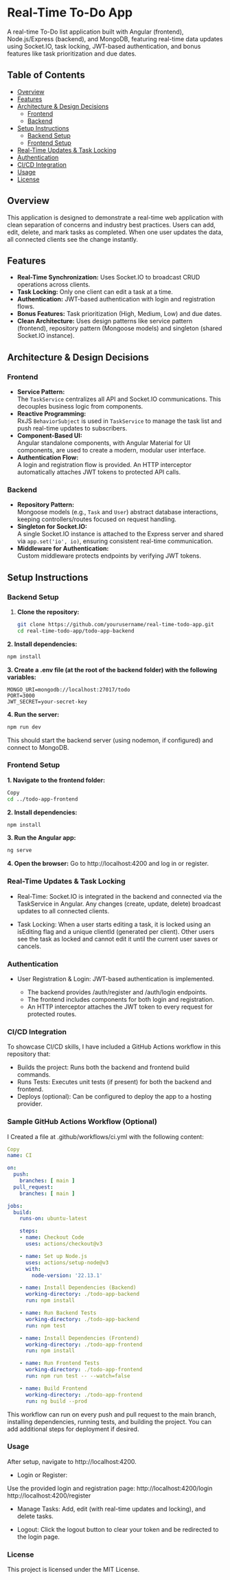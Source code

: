 # Real-Time To-Do App

A real-time To-Do list application built with Angular (frontend), Node.js/Express (backend), and MongoDB, featuring real-time data updates using Socket.IO, task locking, JWT-based authentication, and bonus features like task prioritization and due dates.

## Table of Contents

- [Overview](#overview)
- [Features](#features)
- [Architecture & Design Decisions](#architecture--design-decisions)
  - [Frontend](#frontend)
  - [Backend](#backend)
- [Setup Instructions](#setup-instructions)
  - [Backend Setup](#backend-setup)
  - [Frontend Setup](#frontend-setup)
- [Real-Time Updates & Task Locking](#real-time-updates--task-locking)
- [Authentication](#authentication)
- [CI/CD Integration](#cicd-integration)
- [Usage](#usage)
- [License](#license)

## Overview

This application is designed to demonstrate a real-time web application with clean separation of concerns and industry best practices. Users can add, edit, delete, and mark tasks as completed. When one user updates the data, all connected clients see the change instantly.

## Features

- **Real-Time Synchronization:** Uses Socket.IO to broadcast CRUD operations across clients.
- **Task Locking:** Only one client can edit a task at a time.
- **Authentication:** JWT-based authentication with login and registration flows.
- **Bonus Features:** Task prioritization (High, Medium, Low) and due dates.
- **Clean Architecture:** Uses design patterns like service pattern (frontend), repository pattern (Mongoose models) and singleton (shared Socket.IO instance).

## Architecture & Design Decisions

### Frontend

- **Service Pattern:**  
  The `TaskService` centralizes all API and Socket.IO communications. This decouples business logic from components.
- **Reactive Programming:**  
  RxJS `BehaviorSubject` is used in `TaskService` to manage the task list and push real-time updates to subscribers.
- **Component-Based UI:**  
  Angular standalone components, with Angular Material for UI components, are used to create a modern, modular user interface.
- **Authentication Flow:**  
  A login and registration flow is provided. An HTTP interceptor automatically attaches JWT tokens to protected API calls.

### Backend

- **Repository Pattern:**  
  Mongoose models (e.g., `Task` and `User`) abstract database interactions, keeping controllers/routes focused on request handling.
- **Singleton for Socket.IO:**  
  A single Socket.IO instance is attached to the Express server and shared via `app.set('io', io)`, ensuring consistent real-time communication.
- **Middleware for Authentication:**  
  Custom middleware protects endpoints by verifying JWT tokens.

## Setup Instructions

### Backend Setup

1. **Clone the repository:**

   ```bash
   git clone https://github.com/yourusername/real-time-todo-app.git
   cd real-time-todo-app/todo-app-backend

**2. Install dependencies:**

   ```bash
   npm install
   ```

**3. Create a .env file (at the root of the backend folder) with the following variables:**
```env
MONGO_URI=mongodb://localhost:27017/todo
PORT=3000
JWT_SECRET=your-secret-key
```
**4. Run the server:**
```bash
npm run dev
```
This should start the backend server (using nodemon, if configured) and connect to MongoDB.

### Frontend Setup
**1. Navigate to the frontend folder:**

```bash
Copy
cd ../todo-app-frontend
```

**2. Install dependencies:**

```bash
npm install
```
**3. Run the Angular app:**

```bash
ng serve
```

**4. Open the browser:** Go to http://localhost:4200 and log in or register.

### Real-Time Updates & Task Locking

* Real-Time:
Socket.IO is integrated in the backend and connected via the TaskService in Angular. Any changes (create, update, delete) broadcast updates to all connected clients.

* Task Locking:
When a user starts editing a task, it is locked using an isEditing flag and a unique clientId (generated per client). Other users see the task as locked and cannot edit it until the current user saves or cancels.

### Authentication
* User Registration & Login:
JWT-based authentication is implemented.

  * The backend provides /auth/register and /auth/login endpoints.
  * The frontend includes components for both login and registration.
  * An HTTP interceptor attaches the JWT token to every request for protected routes.
 
### CI/CD Integration
To showcase CI/CD skills, I have included a GitHub Actions workflow in this repository that:

* Builds the project:
Runs both the backend and frontend build commands.
* Runs Tests:
Executes unit tests (if present) for both the backend and frontend.
* Deploys (optional):
Can be configured to deploy the app to a hosting provider.

### Sample GitHub Actions Workflow (Optional)
I Created a file at .github/workflows/ci.yml with the following content:

```yaml
Copy
name: CI

on:
  push:
    branches: [ main ]
  pull_request:
    branches: [ main ]

jobs:
  build:
    runs-on: ubuntu-latest

    steps:
    - name: Checkout Code
      uses: actions/checkout@v3

    - name: Set up Node.js
      uses: actions/setup-node@v3
      with:
        node-version: '22.13.1'

    - name: Install Dependencies (Backend)
      working-directory: ./todo-app-backend
      run: npm install

    - name: Run Backend Tests
      working-directory: ./todo-app-backend
      run: npm test

    - name: Install Dependencies (Frontend)
      working-directory: ./todo-app-frontend
      run: npm install

    - name: Run Frontend Tests
      working-directory: ./todo-app-frontend
      run: npm run test -- --watch=false

    - name: Build Frontend
      working-directory: ./todo-app-frontend
      run: ng build --prod
```
This workflow can run on every push and pull request to the main branch, installing dependencies, running tests, and building the project. You can add additional steps for deployment if desired.

### Usage
After setup, navigate to http://localhost:4200.

* Login or Register:

Use the provided login and registration page:
http://localhost:4200/login
http://localhost:4200/register

* Manage Tasks:
Add, edit (with real-time updates and locking), and delete tasks.

* Logout:
Click the logout button to clear your token and be redirected to the login page.

### License
This project is licensed under the MIT License.
